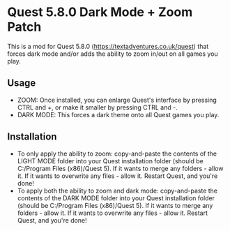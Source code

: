 # Quest 5.8.0 Dark Mode + Zoom Patch
This is a mod for Quest 5.8.0 (https://textadventures.co.uk/quest) that forces dark mode and/or adds the ability to zoom in/out on all games you play.

## Usage
* ZOOM: Once installed, you can enlarge Quest's interface by pressing CTRL and +, or make it smaller by pressing CTRL and -.
* DARK MODE: This forces a dark theme onto all Quest games you play.

## Installation
* To only apply the ability to zoom: copy-and-paste the contents of the LIGHT MODE folder into your Quest installation folder (should be C:/Program Files (x86)/Quest 5). If it wants to merge any folders - allow it. If it wants to overwrite any files - allow it. Restart Quest, and you're done!
* To apply both the ability to zoom and dark mode: copy-and-paste the contents of the DARK MODE folder into your Quest installation folder (should be C:/Program Files (x86)/Quest 5). If it wants to merge any folders - allow it. If it wants to overwrite any files - allow it. Restart Quest, and you're done!
